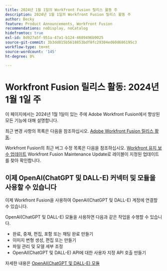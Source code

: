 ```yaml
---
title: 2024년 1월 1일의 Workfront Fusion 릴리스 활동 주
description: 2024년 1월 1일의 Workfront Fusion 릴리스 활동 주
author: Becky
feature: Product Announcements, Workfront Fusion
recommendations: noDisplay, noCatalog
hidefromtoc: true
exl-id: 8d927a5f-951a-47a1-b124-4689496b9025
source-git-commit: 3b3dd815b5618853bdf8fc29304ed60d686195c3
workflow-type: tm+mt
source-wordcount: '145'
ht-degree: 0%

---
```


# Workfront Fusion 릴리스 활동: 2024년 1월 1일 주

이 페이지에서는 2024년 1월 1일이 있는 주에 Adobe Workfront Fusion에서 향상된 모든 기능에 대해 설명합니다.

최근 변경 사항의 목록은 다음을 참조하십시오. [Adobe Workfront Fusion 릴리스 활동](../../../product-announcements/product-releases/fusion-release-activity/fusion-release-activity.md).

Workfront Fusion의 최근 버그 수정 목록은 다음을 참조하십시오. [Workfront 유지 보수 업데이트](https://experienceleague.adobe.com/docs/workfront-known-issues/releases/current-updates.html) Workfront Fusion Maintenance Update로 레이블이 지정된 업데이트를 찾아 확인합니다.

## 이제 OpenAI(ChatGPT 및 DALL-E) 커넥터 및 모듈을 사용할 수 있습니다

이제 Workfront Fusion을 사용하여 OpenAI(ChatGPT 및 DALL-E) 계정에 연결할 수 있습니다.

OpenAI(ChatGPT 및 DALL-E) 모듈을 사용하면 다음과 같은 작업을 수행할 수 있습니다.

* 완료, 중재, 편집, 포함 또는 채팅 완료 만들기
* 이미지 변형 생성, 편집 또는 만들기
* 파일 관리 및 모델 세부 조정
* OpenAI(ChatGPT 및 DALL-E) API에 대한 사용자 지정 API 호출 만들기

자세한 내용은 [OpenAI(ChatGPT 및 DALL-E) 모듈](/help/quicksilver/workfront-fusion/apps-and-their-modules/openai-chatgpt-modules.md)
